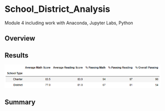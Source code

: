 # School_District_Analysis
Module 4 including work with Anaconda, Jupyter Labs, Python
<!---There is a title, and there are multiple sections (2 pt).
<!---Each section has a heading and subheading (3 pt).
<!---Links to images are working, and code is formatted and displayed correctly (2 pt).
<!---Analysis (18 points)
<!---The written analysis has the following:--->

<!---Overview of the school district analysis:
The purpose of this analysis is well defined (3 pt).--->
## Overview


<!---Results:
There is a bulleted list that addresses how each of the seven school district metrics was affected by the changes in the data (10 pt).--->
## Results
![test](/resources/Summary_by_Type(Challenge).PNG)


<!---Summary:
There is a statement summarizing four major changes to the school district analysis after reading and math scores have been replaced (5 pt).--->
## Summary



